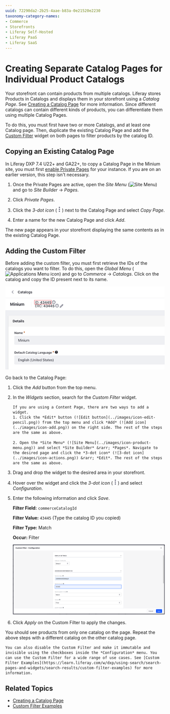 ```yaml
---
uuid: 72290da2-2b25-4aae-b83a-0e21520e2230
taxonomy-category-names:
- Commerce
- Storefronts
- Liferay Self-Hosted
- Liferay PaaS
- Liferay SaaS
---
```

# Creating Separate Catalog Pages for Individual Product Catalogs

Your storefront can contain products from multiple catalogs. Liferay stores Products in Catalogs and displays them in your storefront using a *Catalog Page*. See [Creating a Catalog Page](./creating-a-catalog-page.md) for more information. Since different catalogs can contain different kinds of products, you can differentiate them using multiple Catalog Pages.

To do this, you must first have two or more Catalogs, and at least one Catalog page. Then, duplicate the existing Catalog Page and add the [Custom Filter](https://learn.liferay.com/w/dxp/using-search/search-pages-and-widgets/search-results/custom-filter-examples) widget on both pages to filter products by the catalog ID.

## Copying an Existing Catalog Page

In Liferay DXP 7.4 U22+ and GA22+, to copy a Catalog Page in the Minium site, you must first [enable Private Pages](../../../../dxp/latest/en/site-building/creating-pages/understanding-pages.md#enabling-private-pages) for your instance. If you are on an earlier version, this step isn't necessary. 

1. Once the Private Pages are active, open the *Site Menu* (![Site Menu](../images/icon-product-menu.png)) and go to *Site Builder* &rarr; *Pages*.

1. Click *Private Pages*.

1. Click the *3-dot icon* (![3-dot icon](../images/icon-actions.png)) next to the Catalog Page and select *Copy Page*.

1. Enter a name for the new Catalog Page and click *Add*.

The new page appears in your storefront displaying the same contents as in the existing Catalog Page.

## Adding the Custom Filter

Before adding the custom filter, you must first retrieve the IDs of the catalogs you want to filter. To do this, open the *Global Menu* (![Applications Menu icon](../images/icon-applications-menu.png)) and go to *Commerce* &rarr; *Catalogs*. Click on the catalog and copy the ID present next to its name.

![Copy the Catalog ID to filter products in the Catalog Page.](./creating-separate-catalog-pages-for-individual-product-catalogs/images/01.png)

Go back to the Catalog Page: 

1. Click the *Add* button from the top menu.

1. In the *Widgets* section, search for the *Custom Filter* widget.

   ```{important}
   If you are using a Content Page, there are two ways to add a widget.
   1. Click the *Edit* button (![Edit button](../images/icon-edit-pencil.png)) from the top menu and click *Add* (![Add icon](../images/icon-add.png)) on the right side. The rest of the steps are the same as above.

   2. Open the *Site Menu* (![Site Menu](../images/icon-product-menu.png)) and select *Site Builder* &rarr; *Pages*. Navigate to the desired page and click the *3-dot icon* (![3-dot icon](../images/icon-actions.png)) &rarr; *Edit*. The rest of the steps are the same as above.
   ```

1. Drag and drop the widget to the desired area in your storefront.

1. Hover over the widget and click the *3-dot icon* (![3-dot icon](../images/icon-actions.png)) and select *Configuration*.

1. Enter the following information and click *Save*.

   **Filter Field:** `commerceCatalogId`

   **Filter Value:** `43445` (Type the catalog ID you copied)

   **Filter Type:** Match

   **Occur:** Filter

   ![Configure the Custom Filter widget.](./creating-separate-catalog-pages-for-individual-product-catalogs/images/02.png)

1. Click *Apply* on the Custom Filter to apply the changes.

You should see products from only one catalog on the page. Repeat the above steps with a different catalog on the other catalog page.

```{note}
You can also disable the Custom Filter and make it immutable and invisible using the checkboxes inside the *Configuration* menu. You can use the Custom Filter for a wide range of use cases. See [Custom Filter Examples](https://learn.liferay.com/w/dxp/using-search/search-pages-and-widgets/search-results/custom-filter-examples) for more information.
```

## Related Topics

* [Creating a Catalog Page](./creating-a-catalog-page.md)
* [Custom Filter Examples](https://learn.liferay.com/w/dxp/using-search/search-pages-and-widgets/search-results/custom-filter-examples)
